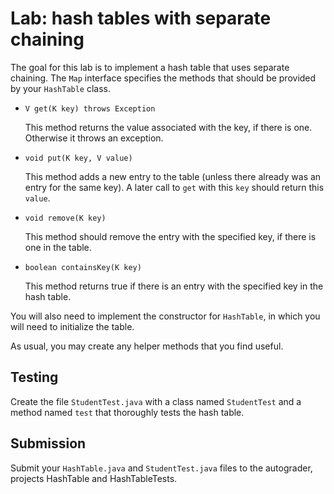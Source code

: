 # Lab: hash tables with separate chaining

The goal for this lab is to implement a hash table that uses separate
chaining. The `Map` interface specifies the methods that should be
provided by your `HashTable` class.

- `V get(K key) throws Exception`

    This method returns the value associated with the key,
    if there is one. Otherwise it throws an exception.

- `void put(K key, V value)`

    This method adds a new entry to the table (unless there already
    was an entry for the same key). A later call to `get` with this
    `key` should return this `value`.

- `void remove(K key)`

    This method should remove the entry with the specified key,
    if there is one in the table.

- `boolean containsKey(K key)`

    This method returns true if there is an entry with the specified
    key in the hash table.

You will also need to implement the constructor for `HashTable`,
in which you will need to initialize the table.

As usual, you may create any helper methods that you find useful.

## Testing

Create the file `StudentTest.java` with a class named `StudentTest`
and a method named `test` that thoroughly tests the hash table.

## Submission

Submit your `HashTable.java` and `StudentTest.java` files to the
autograder, projects HashTable and HashTableTests.
